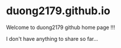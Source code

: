 # duong2179.github.io
Welcome to duong2179 github home page !!!

I don't have anything to share so far...
